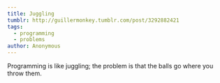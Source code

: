 ```yaml
---
title: Juggling
tumblr: http://guillermonkey.tumblr.com/post/3292882421
tags:
  - programming
  - problems
author: Anonymous
---
```


Programming is like juggling; the problem is that the balls go where you throw them.
